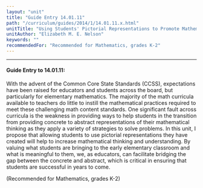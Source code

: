 ```yaml
---
layout: "unit"
title: "Guide Entry 14.01.11"
path: "/curriculum/guides/2014/1/14.01.11.x.html"
unitTitle: "Using Students' Pictorial Representations to Promote Mathematical Thinking"
unitAuthor: "Elizabeth M. E. Nelson"
keywords: ""
recommendedFor: "Recommended for Mathematics, grades K-2"
---
```

<body>
<hr/>
 <h4>
  Guide Entry to 14.01.11:
 </h4>
 <p>
  With the advent of the Common Core State Standards (CCSS), expectations have been raised for educators and students across the board, but particularly for elementary mathematics. The majority of the math curricula available to teachers do little to instill the mathematical practices required to meet these challenging math content standards. One significant fault across curricula is the weakness in providing ways to help students in the transition from providing concrete to abstract representations of their mathematical thinking as they apply a variety of strategies to solve problems. In this unit, I propose that allowing students to use pictorial representations they have created will help to increase mathematical thinking and understanding. By valuing what students are bringing to the early elementary classroom and what is meaningful to them, we, as educators, can facilitate bridging the gap between the concrete and abstract, which is critical in ensuring that students are successful in years to come.
 </p>
<p>
  (Recommended for Mathematics, grades K-2)
  <b>
  </b>
 </p>





</body>